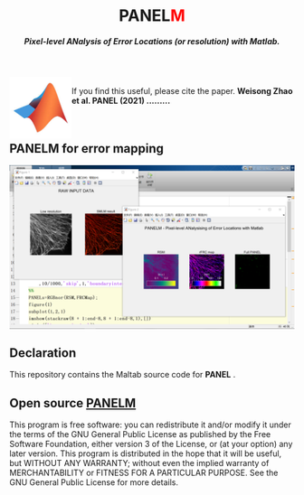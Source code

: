 <p>
<h1 align="center">PANEL<font color="red">M</font></h1>
<h5 align="center">Pixel-level ANalysis of Error Locations (or resolution) with Matlab.</h5>
</p>
</br>
<p>
<img src='/img/MATLAB.jpg' align="left" width=110>
</p>

</br>
If you find this useful, please cite the paper.
<b>Weisong Zhao et al. PANEL (2021) .........</b>
</br>
</br>
</br>

## PANELM for error mapping
<p align='center'>
<img src='/img/PANELM.png' align="center" width=900>
</p>


## Declaration
This repository contains the Maltab source code for <b>PANEL</b> . 

## Open source [PANELM](https://github.com/WeisongZhao/PANELM)
This program is free software: you can redistribute it and/or modify it under the terms of the GNU General Public License as published by the Free Software Foundation, either version 3 of the License, or (at your option) any later version. This program is distributed in the hope that it will be useful, but WITHOUT ANY WARRANTY; without even the implied warranty of MERCHANTABILITY or FITNESS FOR A PARTICULAR PURPOSE. See the GNU General Public License for more details.